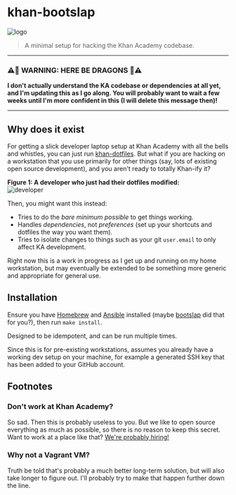 # khan-bootslap
![logo](https://www.kastatic.org/images/domains/hopper_with_laptop.png)
> A minimal setup for hacking the Khan Academy codebase.

---
### :warning::dragon: WARNING: HERE BE DRAGONS :dragon::warning:
**I don't actually understand the KA codebase or dependencies at all yet, and I'm
updating this as I go along.  You will probably want to wait a few weeks until
I'm more confident in this (I will delete this message then)!**

---

## Why does it exist

For getting a slick developer laptop setup at Khan Academy with all the bells
and whistles, you can just run [khan-dotfiles].  But what if you are hacking on
a workstation that you use primarily for other things (say, lots of existing
open source development), and you aren't ready to totally Khan-ify it?

**Figure 1: A developer who just had their dotfiles modified:**  
![developer](http://www.quickmeme.com/img/df/df0ff33f266f32214d219b927452e45fc1dffeaee2a32c2df03cac793d08d36a.jpg)

Then, you might want this instead:
- Tries to do the _bare minimum possible_ to get things working.
- Handles _dependencies_, not _preferences_ (set up your shortcuts and dotfiles the way you want them).
- Tries to isolate changes to things such as your git `user.email` to only affect KA development.

Right now this is a work in progress as I get up and running on my home
workstation, but may eventually be extended to be something more generic
and appropriate for general use.


## Installation

Ensure you have [Homebrew] and [Ansible] installed (maybe [bootslap] did that
for you?), then run `make install`.

Designed to be idempotent, and can be run multiple times.

Since this is for pre-existing workstations, assumes you already have a working
dev setup on your machine, for example a  generated SSH key that has been added
to your GitHub account.

## Footnotes

### Don't work at Khan Academy?

So sad. Then this is probably useless to you. But we like to open source
everything as much as possible, so there is no reason to keep this secret. Want
to work at a place like that? [We're probably hiring!][careers]

### Why not a Vagrant VM?

Truth be told that's probably a much better long-term solution, but will also
take longer to figure out. I'll probably try to make that happen further down
the line.

[khan-dotfiles]:  https://github.com/khan/khan-dotfiles
[homebrew]:       http://brew.sh
[ansible]:        http://ansible.com
[bootslap]:       https://github.com/mroth
[careers]:        https://www.khanacademy.org/careers
